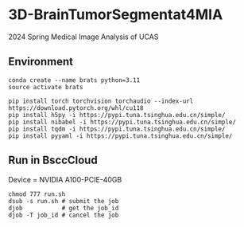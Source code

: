 # 3D-BrainTumorSegmentat4MIA
2024 Spring Medical Image Analysis of UCAS

## Environment
```shell 
conda create --name brats python=3.11
source activate brats

pip install torch torchvision torchaudio --index-url https://download.pytorch.org/whl/cu118
pip install h5py -i https://pypi.tuna.tsinghua.edu.cn/simple/
pip install nibabel -i https://pypi.tuna.tsinghua.edu.cn/simple/
pip install tqdm -i https://pypi.tuna.tsinghua.edu.cn/simple/
pip install pyyaml -i https://pypi.tuna.tsinghua.edu.cn/simple/
```

## Run in BsccCloud
Device = NVIDIA A100-PCIE-40GB
```shell
chmod 777 run.sh
dsub -s run.sh # submit the job
djob           # get the job_id
djob -T job_id # cancel the job
```